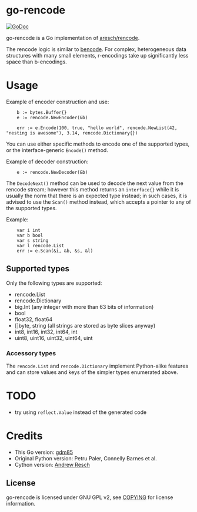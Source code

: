 # go-rencode

[![GoDoc](https://godoc.org/github.com/gdm85/go-rencode?status.png)](https://godoc.org/github.com/gdm85/go-rencode)

go-rencode is a Go implementation of [aresch/rencode](https://github.com/aresch/rencode).

The rencode logic is similar to [bencode](https://en.wikipedia.org/wiki/Bencode). For complex, heterogeneous data structures with many small elements, r-encodings take up significantly less space than b-encodings.

# Usage

Example of encoder construction and use:
```
	b := bytes.Buffer{}
	e := rencode.NewEncoder(&b)
	
	err := e.Encode(100, true, "hello world", rencode.NewList(42, "nesting is awesome"), 3.14, rencode.Dictionary{})
```

You can use either specific methods to encode one of the supported types, or the interface-generic `Encode()` method.

Example of decoder construction:
```
	e := rencode.NewDecoder(&b)
```

The `DecodeNext()` method can be used to decode the next value from the rencode stream; however this method returns an `interface{}`
while it is usually the norm that there is an expected type instead; in such cases, it is advised to use the `Scan()` method instead,
which accepts a pointer to any of the supported types.

Example:
```
	var i int
	var b bool
	var s string
	var l rencode.List
	err := e.Scan(&i, &b, &s, &l)
```

## Supported types

Only the following types are supported:

* rencode.List
* rencode.Dictionary
* big.Int (any integer with more than 63 bits of information)
* bool
* float32, float64
* []byte, string (all strings are stored as byte slices anyway)
* int8, int16, int32, int64, int
* uint8, uint16, uint32, uint64, uint

### Accessory types

The `rencode.List` and `rencode.Dictionary` implement Python-alike features and can store values and keys of
the simpler types enumerated above.

# TODO

* try using `reflect.Value` instead of the generated code

# Credits

* This Go version: [gdm85](https://github.com/gdm85)
* Original Python version: Petru Paler, Connelly Barnes et al.
* Cython version: [Andrew Resch](https://github.com/aresch)

## License

go-rencode is licensed under GNU GPL v2, see [COPYING](./COPYING) for license information.
